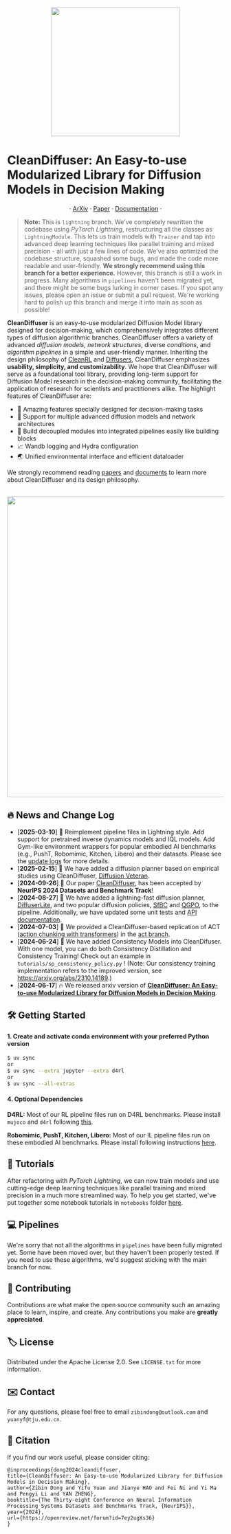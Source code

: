 <!-- Improved compatibility of back to top link: See: https://github.com/othneildrew/Best-README-Template/pull/73 -->
<a name="readme-top"></a>
<!--
*** Thanks for checking out the Best-README-Template. If you have a suggestion
*** that would make this better, please fork the repo and create a pull request
*** or simply open an issue with the tag "enhancement".
*** Don't forget to give the project a star!
*** Thanks again! Now go create something AMAZING! :D
-->

<p align="center">
    <br>
    <img src="assets/github_logo.jpg" width="300"/>
    <br>
<p>

# CleanDiffuser: An Easy-to-use Modularized Library for Diffusion Models in Decision Making

<p align="center">
·
<a href="https://arxiv.org/abs/2406.09509">ArXiv</a>
·
<a href="assets/CleanDiffuser.pdf">Paper</a>
·
<a href="https://cleandiffuserteam.github.io/CleanDiffuserDocs/">Documentation</a>
·
</p>

> **Note:** This is `lightning` branch. We've completely rewritten the codebase using *PyTorch Lightning*, restructuring all the classes as `LightningModule`. This lets us train models with `Trainer` and tap into advanced deep learning techniques like parallel training and mixed precision - all with just a few lines of code.
We've also optimized the codebase structure, squashed some bugs, and made the code more readable and user-friendly. **We strongly recommend using this branch for a better experience.** However, this branch is still a work in progress. Many algorithms in `pipelines` haven't been migrated yet, and there might be some bugs lurking in corner cases. If you spot any issues, please open an issue or submit a pull request. We're working hard to polish up this branch and merge it into main as soon as possible!

**CleanDiffuser** is an easy-to-use modularized Diffusion Model library designed for decision-making, which comprehensively integrates different types of diffusion algorithmic branches. CleanDiffuser offers a variety of advanced *diffusion models*, *network structures*, diverse *conditions*, and *algorithm pipelines* in a simple and user-friendly manner. Inheriting the design philosophy of [CleanRL](https://github.com/vwxyzjn/cleanrl) and [Diffusers](https://github.com/huggingface/diffusers), CleanDiffuser emphasizes **usability, simplicity, and customizability**. We hope that CleanDiffuser will serve as a foundational tool library, providing long-term support for Diffusion Model research in the decision-making community, facilitating the application of research for scientists and practitioners alike. The highlight features of CleanDiffuser are:

- 🚀 Amazing features specially designed for decision-making tasks
- 🍧 Support for multiple advanced diffusion models and network architectures
- 🧩 Build decoupled modules into integrated pipelines easily like building blocks
- 📈 Wandb logging and Hydra configuration
- 🌏 Unified environmental interface and efficient dataloader

We strongly recommend reading [papers](https://arxiv.org/abs/2406.09509) and [documents](https://cleandiffuserteam.github.io/CleanDiffuserDocs/) to learn more about CleanDiffuser and its design philosophy.

<p align="center">
    <br>
    <img src="assets/framework.png" width="700"/>
    <br>
<p>

<!-- NEWS -->
## 🔥 News and Change Log

- [**2025-03-10**] 🎉 Reimplement pipeline files in Lightning style. Add support for pretrained inverse dynamics models and IQL models. Add Gym-like environment wrappers for popular embodied AI benchmarks (e.g., PushT, Robomimic, Kitchen, Libero) and their datasets. Please see the [update logs](assets/update0310.md) for more details.
- [**2025-02-15**] 🥳 We have added a diffusion planner based on empirical studies using CleanDiffuser, [Diffusion Veteran](https://openreview.net/forum?id=7BQkXXM8Fy).
- [**2024-09-26**] 🎁 Our paper [CleanDiffuser](https://arxiv.org/abs/2406.09509), has been accepted by **NeurIPS 2024 Datasets and Benchmark Track**!
- [**2024-08-27**] 🥳 We have added a lightning-fast diffusion planner, [DiffuserLite](https://arxiv.org/pdf/2401.15443), and two popular diffusion policies, [SfBC](https://arxiv.org/abs/2209.14548) and [QGPO](https://arxiv.org/abs/2304.12824), to the pipeline. Additionally, we have updated some unit tests and [API documentation](https://cleandiffuserteam.github.io/CleanDiffuserDocs/).
- [**2024-07-03**] 💫 We provided a CleanDiffuser-based replication of ACT ([action chunking with transformers](https://arxiv.org/abs/2304.13705)) in the [act branch](https://github.com/CleanDiffuserTeam/CleanDiffuser/tree/act).
- [**2024-06-24**] 🥰 We have added Consistency Models into CleanDifuser. With one model, you can do both Consistency Distillation and Consistency Training! Check out an example in `tutorials/sp_consistency_policy.py` ! (Note: Our consistency training implementation refers to the improved version, see <https://arxiv.org/abs/2310.14189>.)
- [**2024-06-17**] 🔥 We released arxiv version of [**CleanDiffuser: An Easy-to-use Modularized Library for Diffusion Models in Decision Making**](https://arxiv.org/abs/2406.09509).

<!-- GETTING STARTED -->
## 🛠️ Getting Started

#### 1. Create and activate conda environment with your preferred Python version

```bash
$ uv sync
or
$ uv sync --extra jupyter --extra d4rl
or
$ uv sync --all-extras
```

#### 4. Optional Dependencies

**D4RL:** Most of our RL pipeline files run on D4RL benchmarks. Please install `mujoco` and `d4rl` following [this](https://github.com/Farama-Foundation/D4RL).

**Robomimic, PushT, Kitchen, Libero:** Most of our IL pipeline files run on these embodied AI benchmarks. Please install following instructions [here](/cleandiffuser/env/README.md).

<!-- TUTORIALS -->
## 🍷 Tutorials

After refactoring with *PyTorch Lightning*, we can now train models and use cutting-edge deep learning techniques like parallel training and mixed precision in a much more streamlined way. To help you get started, we've put together some notebook tutorials in `notebooks` folder [here](/notebooks/1_dbc_for_frankakitchen.ipynb).

<!-- USAGE EXAMPLES -->
## 💻 Pipelines

We're sorry that not all the algorithms in `pipelines` have been fully migrated yet. Some have been moved over, but they haven't been properly tested. If you need to use these algorithms, we'd suggest sticking with the main branch for now.

<!-- CONTRIBUTING -->
## 🙏 Contributing

Contributions are what make the open source community such an amazing place to learn, inspire, and create. Any contributions you make are **greatly appreciated**.

<!-- LICENSE -->
## 🏷️ License

Distributed under the Apache License 2.0. See `LICENSE.txt` for more information.

<!-- CONTACT -->
## ✉️ Contact

For any questions, please feel free to email `zibindong@outlook.com` and `yuanyf@tju.edu.cn`.

<!-- CITATION -->
## 📝 Citation

If you find our work useful, please consider citing:

```
@inproceedings{dong2024cleandiffuser,
title={CleanDiffuser: An Easy-to-use Modularized Library for Diffusion Models in Decision Making},
author={Zibin Dong and Yifu Yuan and Jianye HAO and Fei Ni and Yi Ma and Pengyi Li and YAN ZHENG},
booktitle={The Thirty-eight Conference on Neural Information Processing Systems Datasets and Benchmarks Track, {NeurIPS}},
year={2024},
url={https://openreview.net/forum?id=7ey2ugXs36}
}
```
